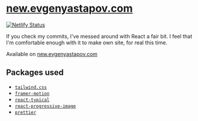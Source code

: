 # [new.evgenyastapov.com](https://new.evgenyastapov.com/)

[![Netlify Status](https://api.netlify.com/api/v1/badges/1160ea94-31e6-4ad1-a319-427d82e21023/deploy-status)](https://app.netlify.com/sites/evgastap-new/deploys)

If you check my commits, I've messed around with React a fair bit. I feel that I'm comfortable enough with it to make own site, for real this time.

Available on [new.evgenyastapov.com](https://new.evgenyastapov.com/)

## Packages used

- [`tailwind.css`](https://tailwindcss.com/)
- [`framer-motion`](https://www.framer.com/motion/)
- [`react-typical`](https://www.npmjs.com/package/react-typical)
- [`react-progressive-image`](https://www.npmjs.com/package/react-progressive-image)
- [`prettier`](https://prettier.io/)
